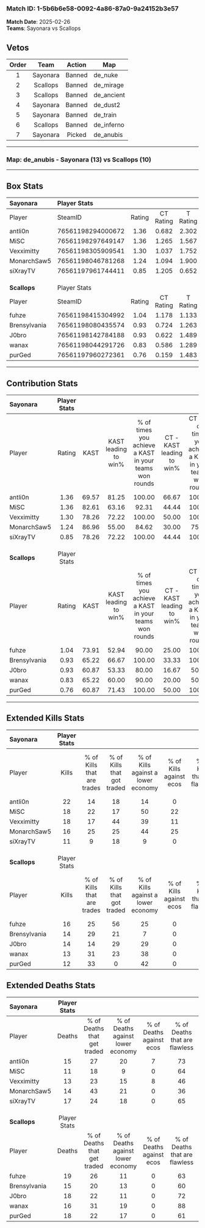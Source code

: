### Match ID: 1-5b6b6e58-0092-4a86-87a0-9a24152b3e57  
**Match Date**: 2025-02-26  
**Teams**: Sayonara vs Scallops  

## Vetos  

| Order | Team | Action | Map |
| :---: | :--: | :----: | --- |
| 1 | Sayonara | Banned | de_nuke |
| 2 | Scallops | Banned | de_mirage |
| 3 | Scallops | Banned | de_ancient |
| 4 | Sayonara | Banned | de_dust2 |
| 5 | Sayonara | Banned | de_train |
| 6 | Scallops | Banned | de_inferno |
| 7 | Sayonara | Picked | de_anubis |

---  

### **Map**: de_anubis - Sayonara (13) vs Scallops (10)  
---  

## Box Stats  

| **Sayonara** | Player Stats      |        |           |          |       |      |       |         |        |      |     |
| :- | :- | :-: | :-: | :-: | :-: | :-: | :-: | :-: | :-: | :-: | :-: |
| Player       | SteamID           | Rating | CT Rating | T Rating | KAST  | ADR  | Kills | Assists | Deaths | K/D  | HS% |
| antli0n      | 76561198294000672 |  1.36  |   0.682   |  2.302   | 69.57 | 92.4 |  22   |    4    |   15   | 1.47 | 54  |
| MiSC         | 76561198297649147 |  1.36  |   1.265   |  1.567   | 82.61 | 81.0 |  18   |    4    |   11   | 1.64 | 22  |
| Vexximitty   | 76561198305909541 |  1.30  |   1.037   |  1.752   | 78.26 | 83.8 |  18   |    6    |   13   | 1.38 | 72  |
| MonarchSaw5  | 76561198046781268 |  1.24  |   1.094   |  1.900   | 86.96 | 78.2 |  16   |    5    |   14   | 1.14 | 37  |
| siXrayTV     | 76561197961744411 |  0.85  |   1.205   |  0.652   | 78.26 | 54.0 |  11   |    5    |   17   | 0.65 | 45  |
|              |                   |        |           |          |       |      |       |         |        |      |     |
|              |                   |        |           |          |       |      |       |         |        |      |     |
|              |                   |        |           |          |       |      |       |         |        |      |     |
| **Scallops** | Player Stats      |        |           |          |       |      |       |         |        |      |     |
| Player       | SteamID           | Rating | CT Rating | T Rating | KAST  | ADR  | Kills | Assists | Deaths | K/D  | HS% |
| fuhze        | 76561198415304992 |  1.04  |   1.178   |  1.133   | 73.91 | 78.2 |  16   |    6    |   19   | 0.84 | 75  |
| Brensylvania | 76561198080435574 |  0.93  |   0.724   |  1.263   | 65.22 | 61.7 |  14   |    4    |   15   | 0.93 | 50  |
| J0bro        | 76561198142784188 |  0.93  |   0.622   |  1.489   | 60.87 | 86.5 |  14   |    8    |   18   | 0.78 | 35  |
| wanax        | 76561198044291726 |  0.83  |   0.586   |  1.289   | 65.22 | 50.2 |  13   |    4    |   16   | 0.81 | 38  |
| purGed       | 76561197960272361 |  0.76  |   0.159   |  1.483   | 60.87 | 59.9 |  12   |    6    |   18   | 0.67 |  0  |
---  

## Contribution Stats  

| **Sayonara** | Player Stats |       |                      |                                                        |                           |                                                             |                          |                                                            |
| :- | :-: | :-: | :-: | :-: | :-: | :-: | :-: | :-: |
| Player       |    Rating    | KAST  | KAST leading to win% | % of times you achieve a KAST in your teams won rounds | CT - KAST leading to win% | CT - % of times you achieve a KAST in your teams won rounds | T - KAST leading to win% | T - % of times you achieve a KAST in your teams won rounds |
| antli0n      |     1.36     | 69.57 |        81.25         |                         100.00                         |           66.67           |                           100.00                            |          90.00           |                           100.00                           |
| MiSC         |     1.36     | 82.61 |        63.16         |                         92.31                          |           44.44           |                           100.00                            |          80.00           |                           88.89                            |
| Vexximitty   |     1.30     | 78.26 |        72.22         |                         100.00                         |           50.00           |                           100.00                            |          90.00           |                           100.00                           |
| MonarchSaw5  |     1.24     | 86.96 |        55.00         |                         84.62                          |           30.00           |                            75.00                            |          80.00           |                           88.89                            |
| siXrayTV     |     0.85     | 78.26 |        72.22         |                         100.00                         |           44.44           |                           100.00                            |          100.00          |                           100.00                           |
|              |              |       |                      |                                                        |                           |                                                             |                          |                                                            |
|              |              |       |                      |                                                        |                           |                                                             |                          |                                                            |
|              |              |       |                      |                                                        |                           |                                                             |                          |                                                            |
| **Scallops** | Player Stats |       |                      |                                                        |                           |                                                             |                          |                                                            |
| Player       |    Rating    | KAST  | KAST leading to win% | % of times you achieve a KAST in your teams won rounds | CT - KAST leading to win% | CT - % of times you achieve a KAST in your teams won rounds | T - KAST leading to win% | T - % of times you achieve a KAST in your teams won rounds |
| fuhze        |     1.04     | 73.91 |        52.94         |                         90.00                          |           25.00           |                           100.00                            |          77.78           |                           87.50                            |
| Brensylvania |     0.93     | 65.22 |        66.67         |                         100.00                         |           33.33           |                           100.00                            |          88.89           |                           100.00                           |
| J0bro        |     0.93     | 60.87 |        53.33         |                         80.00                          |           16.67           |                            50.00                            |          77.78           |                           87.50                            |
| wanax        |     0.83     | 65.22 |        60.00         |                         90.00                          |           20.00           |                            50.00                            |          80.00           |                           100.00                           |
| purGed       |     0.76     | 60.87 |        71.43         |                         100.00                         |           50.00           |                           100.00                            |          80.00           |                           100.00                           |
---  

## Extended Kills Stats  

| **Sayonara** | Player Stats |                            |                            |                                    |                         |                              |                                 |                                       |                    |           |
| :- | :-: | :-: | :-: | :-: | :-: | :-: | :-: | :-: | :-: | :-: |
| Player       |    Kills     | % of Kills that are trades | % of Kills that got traded | % of Kills against a lower economy | % of Kills against ecos | % of Kills that are flawless | % of Kills that are close duels | % of Kills that are assisted by flash | Pistol Round Kills | AWP Kills |
| antli0n      |      22      |             14             |             18             |                 14                 |            0            |              64              |                0                |                   5                   |         7          |     3     |
| MiSC         |      18      |             22             |             17             |                 50                 |           22            |              67              |                6                |                   0                   |         0          |     1     |
| Vexximitty   |      18      |             17             |             44             |                 39                 |           11            |              67              |                0                |                   0                   |         0          |     4     |
| MonarchSaw5  |      16      |             25             |             25             |                 44                 |           25            |              75              |                6                |                   6                   |         0          |     1     |
| siXrayTV     |      11      |             9              |             18             |                 9                  |            0            |              73              |                9                |                   0                   |         0          |     1     |
|              |              |                            |                            |                                    |                         |                              |                                 |                                       |                    |           |
|              |              |                            |                            |                                    |                         |                              |                                 |                                       |                    |           |
|              |              |                            |                            |                                    |                         |                              |                                 |                                       |                    |           |
| **Scallops** | Player Stats |                            |                            |                                    |                         |                              |                                 |                                       |                    |           |
| Player       |    Kills     | % of Kills that are trades | % of Kills that got traded | % of Kills against a lower economy | % of Kills against ecos | % of Kills that are flawless | % of Kills that are close duels | % of Kills that are assisted by flash | Pistol Round Kills | AWP Kills |
| fuhze        |      16      |             25             |             56             |                 25                 |            0            |              56              |                0                |                  19                   |         0          |     1     |
| Brensylvania |      14      |             29             |             21             |                 7                  |            0            |              50              |                0                |                   7                   |         0          |     0     |
| J0bro        |      14      |             14             |             29             |                 29                 |            0            |              64              |                0                |                  14                   |         0          |     0     |
| wanax        |      13      |             31             |             23             |                 38                 |            0            |              62              |               15                |                   0                   |         0          |     0     |
| purGed       |      12      |             33             |             0              |                 42                 |            0            |              58              |                0                |                   0                   |         2          |     0     |
## Extended Deaths Stats  

| **Sayonara** | Player Stats |                             |                                   |                          |                               |                            |                           |               |
| :- | :-: | :-: | :-: | :-: | :-: | :-: | :-: | :-: |
| Player       |    Deaths    | % of Deaths that get traded | % of Deaths against lower economy | % of Deaths against ecos | % of Deaths that are flawless | % of Deaths that are close | % of Deaths while blinded | Deaths to AWP |
| antli0n      |      15      |             27              |                20                 |            7             |              73               |             0              |             7             |       1       |
| MiSC         |      11      |             18              |                 9                 |            0             |              64               |             0              |             9             |       0       |
| Vexximitty   |      13      |             23              |                15                 |            8             |              46               |             8              |            23             |       0       |
| MonarchSaw5  |      14      |             43              |                21                 |            0             |              36               |             0              |             7             |       0       |
| siXrayTV     |      17      |             24              |                18                 |            0             |              65               |             6              |             0             |       1       |
|              |              |                             |                                   |                          |                               |                            |                           |               |
|              |              |                             |                                   |                          |                               |                            |                           |               |
|              |              |                             |                                   |                          |                               |                            |                           |               |
| **Scallops** | Player Stats |                             |                                   |                          |                               |                            |                           |               |
| Player       |    Deaths    | % of Deaths that get traded | % of Deaths against lower economy | % of Deaths against ecos | % of Deaths that are flawless | % of Deaths that are close | % of Deaths while blinded | Deaths to AWP |
| fuhze        |      19      |             26              |                11                 |            0             |              63               |             5              |             5             |       1       |
| Brensylvania |      15      |             20              |                13                 |            0             |              60               |             0              |             0             |       2       |
| J0bro        |      18      |             22              |                11                 |            0             |              72               |             0              |             0             |       1       |
| wanax        |      16      |             31              |                19                 |            0             |              88               |             6              |             6             |       1       |
| purGed       |      18      |             22              |                17                 |            0             |              61               |             6              |             0             |       2       |
